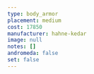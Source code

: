 ```yaml
---
type: body_armor
placement: medium
cost: 17850
manufacturer: hahne-kedar
image: null
notes: []
andromeda: false
set: false
---
```

